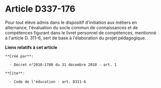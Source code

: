 # Article D337-176

Pour tout élève admis dans le dispositif d'initiation aux métiers en alternance, l'évaluation du socle commun de
connaissances et de compétences figurant dans le livret personnel de compétences, mentionné à l'article D. 311-6, sert de
base à l'élaboration du projet pédagogique.

**Liens relatifs à cet article**

	**Créé par**:

	  - Décret n°2010-1780 du 31 décembre 2010 - art. 1

	**Cite**:

	  - Code de l'éducation - art. D311-6
